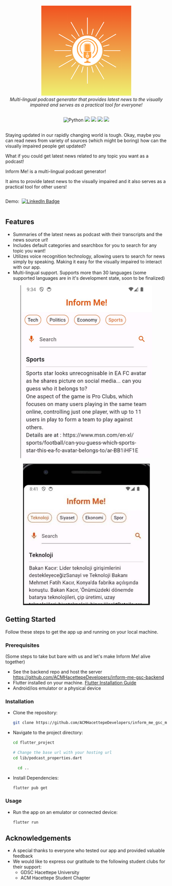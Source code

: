 <p align="center">
  <img src="https://github.com/ACMHacettepeDevelopers/inform_me_gsc_mobile/blob/main/flutter_project/assets/images/5.png" width="280px" alt="Podcast Generator">
  <br>
  <i>Multi-lingual podcast generator that provides latest news to the visually impaired and serves as a practical tool for everyone!</i>
</p>

<div align="center" style="display:flex; gap: 8px; justify-content: center; margin-bottom: 16px">

![Python](https://img.shields.io/badge/Python-%233776AB.svg?style=for-the-badge&logo=Python&logoColor=white)
<img src="https://img.shields.io/badge/GoogleCloud-%234285F4.svg?style=for-the-badge&logo=google-cloud&logoColor=white"/>
  <img src="https://img.shields.io/badge/Flutter-%2302569B.svg?style=for-the-badge&logo=Flutter&logoColor=white"/>
  <img src="https://img.shields.io/badge/dart-%230175C2.svg?style=for-the-badge&logo=dart&logoColor=white"/>
  <img src="https://img.shields.io/badge/Firebase-039cE5?style=for-the-badge&logo=Firebase&logoColor=white/">
  
</div>

Staying updated in our rapidly changing world is tough.  Okay, maybe you can read news from variety of sources (which might be boring) how can the visually impaired people get updated?

What if you could get latest news related to any topic you want as a podcast!

Inform Me! is a multi-lingual podcast generator! 

It aims to provide latest news to the visually impaired and it also serves as a practical tool for other users!
<div style="display:flex; gap: 8px; align-items: center">
  <p>Demo:</p>
  <a href=https://www.youtube.com/watch?v=0bl6tGHzSAw>
    <img src="https://img.shields.io/badge/YouTube-%23FF0000.svg?style=for-the-badge&logo=YouTube&logoColor=white" alt="LinkedIn Badge"/>
  </a> 	
</div>

## Features

- Summaries of the latest news as podcast with their transcripts and the news source url! 
- Includes default categories and searchbox for you to search for any topic you want! 
- Utilizes voice recognition technology, allowing users to search for news simply by speaking. Making it easy for the visually impaired to interact with our app.
- Multi-lingual support. Supports more than 30 languages (some supported languages are in it's development state, soon to be finalized)

<p align="center">
  <img src="flutter_project/assets/news_screenshots/sports_en.png" alt="Podcast Generator">
<p align="center">
  <img src="flutter_project/assets/news_screenshots/tech_tr.jpg" alt="Podcast Generator">

## Getting Started

Follow these steps to get the app up and running on your local machine.

### Prerequisites
(Some steps to take but bare with us and let's make Inform Me! alive together)

- See the backend repo and host the server https://github.com/ACMHacettepeDevelopers/inform-me-gsc-backend
- Flutter installed on your machine. [Flutter Installation Guide](https://flutter.dev/docs/get-started/install)
- Android/ios emulator or a physical device

### Installation

- Clone the repository:

  ```bash
  git clone https://github.com/ACMHacettepeDevelopers/inform_me_gsc_mobile
  ```
- Navigate to the project directory:
 
  ```bash
  cd flutter_project
  ```
  ```bash
  # Change the base url with your hosting url
  cd lib/podcast_properties.dart
  ```
  
  ```bash
    cd ..

- Install Dependencies:
 
  ```bash
  flutter pub get
  ```

### Usage
- Run the app on an emulator or connected device:

  ```bash
  flutter run
  ```

## Acknowledgements
- A special thanks to everyone who tested our app and provided valuable feedback
- We would like to express our gratitude to the following student clubs for their support:
  - GDSC Hacettepe University
  - ACM Hacettepe Student Chapter
